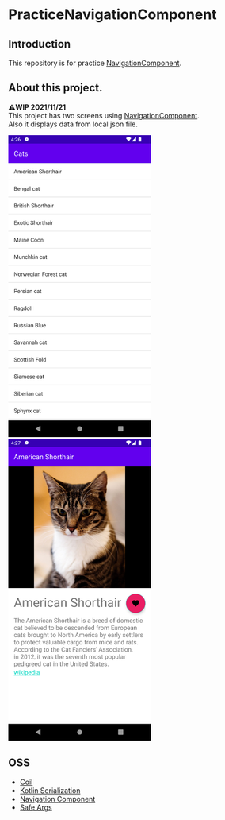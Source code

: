 # PracticeNavigationComponent

## Introduction
This repository is for practice [NavigationComponent](https://developer.android.com/guide/navigation/navigation-getting-started).

## About this project.  
**⚠️WIP 2021/11/21**  
This project has two screens using [NavigationComponent](https://developer.android.com/guide/navigation/navigation-getting-started).  
Also it displays data from local json file.

<img src="../ScreenShots/PracticeNavigationComponent/screen1.png" width="288" height="608">
<img src="../ScreenShots/PracticeNavigationComponent/screen2.png" width="288" height="608">

## OSS
- [Coil](https://github.com/coil-kt/coil)
- [Kotlin Serialization](https://github.com/Kotlin/kotlinx.serialization)
- [Navigation Component](https://developer.android.com/guide/navigation/navigation-getting-started)
- [Safe Args](https://developer.android.com/guide/navigation/navigation-pass-data)